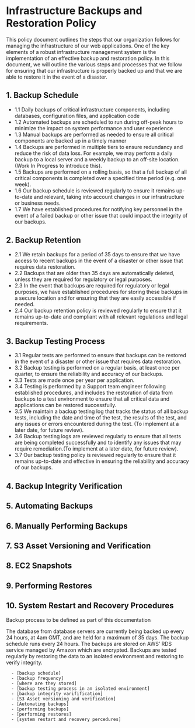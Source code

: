 # Infrastructure Backups and Restoration Policy

This policy document outlines the steps that our organization follows for managing the infrastructure of our web applications. One of the key elements of a robust infrastructure management system is the implementation of an effective backup and restoration policy. In this document, we will outline the various steps and processes that we follow for ensuring that our infrastructure is properly backed up and that we are able to restore it in the event of a disaster.

## 1. Backup Schedule
 - 1.1 Daily backups of critical infrastructure components, including databases, configuration files, and application code
 - 1.2 Automated backups are scheduled to run during off-peak hours to minimize the impact on system performance and user experience
 - 1.3 Manual backups are performed as needed to ensure all critical components are backed up in a timely manner
 - 1.4 Backups are performed in multiple tiers to ensure redundancy and reduce the risk of data loss. For example, we may perform a daily backup to a local server and a weekly backup to an off-site location. (Work In Progress to introduce this).
 - 1.5 Backups are performed on a rolling basis, so that a full backup of all critical components is completed over a specified time period (e.g. one week).
 - 1.6 Our backup schedule is reviewed regularly to ensure it remains up-to-date and relevant, taking into account changes in our infrastructure or business needs.
 - 1.7 We have established procedures for notifying key personnel in the event of a failed backup or other issue that could impact the integrity of our backups.

## 2. Backup Retention
 - 2.1 We retain backups for a period of 35 days to ensure that we have access to recent backups in the event of a disaster or other issue that requires data restoration.
 - 2.2 Backups that are older than 35 days are automatically deleted, unless they are required for regulatory or legal purposes.
 - 2.3 In the event that backups are required for regulatory or legal purposes, we have established procedures for storing these backups in a secure location and for ensuring that they are easily accessible if needed.
 - 2.4 Our backup retention policy is reviewed regularly to ensure that it remains up-to-date and compliant with all relevant regulations and legal requirements.

## 3. Backup Testing Process
 - 3.1 Regular tests are performed to ensure that backups can be restored in the event of a disaster or other issue that requires data restoration.
 - 3.2 Backup testing is performed on a regular basis, at least once per quarter, to ensure the reliability and accuracy of our backups.
 - 3.3 Tests are made once per year per application.
 - 3.4 Testing is performed by a Support team engineer following established procedures, and includes the restoration of data from backups to a test environment to ensure that all critical data and applications can be restored successfully.
 - 3.5 We maintain a backup testing log that tracks the status of all backup tests, including the date and time of the test, the results of the test, and any issues or errors encountered during the test. (To implement at a later date, for future review).
 - 3.6 Backup testing logs are reviewed regularly to ensure that all tests are being completed successfully and to identify any issues that may require remediation.(To implement at a later date, for future review).
 - 3.7 Our backup testing policy is reviewed regularly to ensure that it remains up-to-date and effective in ensuring the reliability and accuracy of our backups.

## 4. Backup Integrity Verification

## 5. Automating Backups

## 6. Manually Performing Backups

## 7. S3 Asset Versioning and Verification

## 8. EC2 Snapshots

## 9. Performing Restores

## 10. System Restart and Recovery Procedures
















Backup process to be defined as part of this documentation
 
 
 The database from database servers are currently being backed up every 24 hours, at 4am GMT, and are held for a maximum of 35 days.
The backup schedule runs every 24 hours.
The backups are stored on AWS’ RDS service managed by Amazon which are encrypted.
Backups are tested regularly by restoring the data to an isolated environment and restoring to verify integrity.

      - [backup schedule]
      - [backup frequency]
      - [where are they stored]
      - [backup testing process in an isolated environment]
      - [backup integrity varifification]
      - [S3 Asset versioning and verification]
      - [Automating backups]
      - [performing backups]
      - [performing restores]
      - [system restart and recovery percedures]
